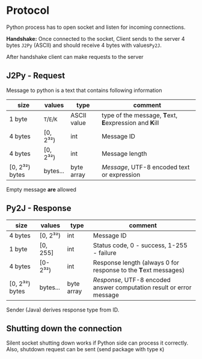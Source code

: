 
# Protocol

Python process has to open socket and listen for incoming connections.

**Handshake:**
Once connected to the socket, Client sends to the server 4 bytes `J2Py` (ASCII)
and should receive 4 bytes with values`Py2J`.

After handshake client can make requests to the server


## J2Py - Request

Message to python is a text that contains following information

| size           | values      | type        | comment                                                     |
|----------------|-------------|-------------|-------------------------------------------------------------|
| 1 byte         | `T`/`E`/`K` | ASCII value | type of the message, **T**ext, **E**expression and **K**ill |
| 4 bytes        | [0, 2³²)    | int         | Message ID                                                  | 
| 4 bytes        | [0, 2³²)    | int         | Message length                                              |
| [0, 2³²) bytes | bytes...    | byte array  | _Message_, UTF-8 encoded text or expression                 |

Empty message **are** allowed


## Py2J - Response

| size           | values   | type       | comment                                                              |
|----------------|----------|------------|----------------------------------------------------------------------|
| 4 bytes        | [0, 2³²) | int        | Message ID                                                           |
| 1 byte         | [0, 255] | int        | Status code, 0 - success, 1-255 - failure                            |
| 4 bytes        | [0-2³²)  | int        | Response length (always 0 for response to the **T**ext messages)     |
| [0, 2³²) bytes | bytes... | byte array | _Response_, UTF-8 encoded answer computation result or error message |

Sender (Java) derives response type from ID.

## Shutting down the connection


Silent socket shutting down works if Python side can process it correctly.
Also, shutdown request can be sent (send package with type `K`)
